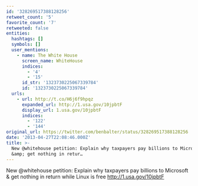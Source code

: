 ```yaml
---
id: '328269517388128256'
retweet_count: '5'
favorite_count: '7'
retweeted: false
entities:
  hashtags: []
  symbols: []
  user_mentions:
    - name: The White House
      screen_name: WhiteHouse
      indices:
        - '4'
        - '15'
      id_str: '1323730225067339784'
      id: '1323730225067339784'
  urls:
    - url: http://t.co/H6j6f9hpqz
      expanded_url: http://1.usa.gov/10jpbtF
      display_url: 1.usa.gov/10jpbtF
      indices:
        - '122'
        - '144'
original_url: https://twitter.com/benbalter/status/328269517388128256
date: '2013-04-27T22:08:46.000Z'
title: >-
  New @whitehouse petition: Explain why taxpayers pay billions to Microsoft
  &amp; get nothing in retur…
---
```


New @whitehouse petition: Explain why taxpayers pay billions to Microsoft &amp; get nothing in return while Linux is free http://1.usa.gov/10jpbtF